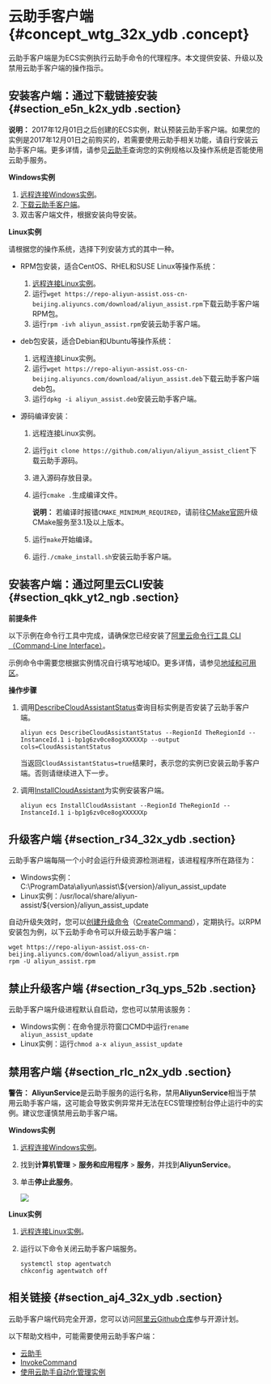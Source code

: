 # 云助手客户端 {#concept_wtg_32x_ydb .concept}

云助手客户端是为ECS实例执行云助手命令的代理程序。本文提供安装、升级以及禁用云助手客户端的操作指示。

## 安装客户端：通过下载链接安装 {#section_e5n_k2x_ydb .section}

**说明：** 2017年12月01日之后创建的ECS实例，默认预装云助手客户端。如果您的实例是2017年12月01日之前购买的，若需要使用云助手相关功能，请自行安装云助手客户端。更多详情，请参见[云助手](../../../../../cn.zh-CN/产品简介/云助手.md#)查询您的实例规格以及操作系统是否能使用云助手服务。

**Windows实例**

1.  [远程连接Windows实例](cn.zh-CN/用户指南/连接实例/使用软件连接Windows实例.md#)。
2.  [下载云助手客户端](https://repo-aliyun-assist.oss-cn-beijing.aliyuncs.com/download/aliyun_agent_setup.exe)。
3.  双击客户端文件，根据安装向导安装。

**Linux实例**

请根据您的操作系统，选择下列安装方式的其中一种。

-   RPM包安装，适合CentOS、RHEL和SUSE Linux等操作系统：

    1.  [远程连接Linux实例](cn.zh-CN/用户指南/连接实例/使用用户名密码验证连接Linux实例.md#)。
    2.  运行`wget https://repo-aliyun-assist.oss-cn-beijing.aliyuncs.com/download/aliyun_assist.rpm`下载云助手客户端RPM包。
    3.  运行`rpm -ivh aliyun_assist.rpm`安装云助手客户端。
-   deb包安装，适合Debian和Ubuntu等操作系统：

    1.  远程连接Linux实例。
    2.  运行`wget https://repo-aliyun-assist.oss-cn-beijing.aliyuncs.com/download/aliyun_assist.deb`下载云助手客户端deb包。
    3.  运行`dpkg -i aliyun_assist.deb`安装云助手客户端。
-   源码编译安装：

    1.  远程连接Linux实例。
    2.  运行`git clone https://github.com/aliyun/aliyun_assist_client`下载云助手源码。
    3.  进入源码存放目录。
    4.  运行`cmake .`生成编译文件。

        **说明：** 若编译时报错`CMAKE_MINIMUM_REQUIRED`，请前往[CMake官网](https://cmake.org/download/)升级CMake服务至3.1及以上版本。

    5.  运行`make`开始编译。
    6.  运行`./cmake_install.sh`安装云助手客户端。

## 安装客户端：通过阿里云CLI安装 {#section_qkk_yt2_ngb .section}

**前提条件**

以下示例在命令行工具中完成，请确保您已经安装了[阿里云命令行工具 CLI（Command-Line Interface）](https://help.aliyun.com/document_detail/66653.html)。

示例命令中需要您根据实例情况自行填写地域ID。更多详情，请参见[地域和可用区](../../../../../cn.zh-CN/通用参考/地域和可用区.md#)。

**操作步骤**

1.  调用[DescribeCloudAssistantStatus](../../../../../cn.zh-CN/API参考/云助手/DescribeCloudAssistantStatus.md#)查询目标实例是否安装了云助手客户端。

    ```
    aliyun ecs DescribeCloudAssistantStatus --RegionId TheRegionId --InstanceId.1 i-bp1g6zv0ce8ogXXXXXXp --output cols=CloudAssistantStatus
    ```

    当返回`CloudAssistantStatus=true`结果时，表示您的实例已安装云助手客户端。否则请继续进入下一步。

2.  调用[InstallCloudAssistant](../../../../../cn.zh-CN/API参考/云助手/InstallCloudAssistant.md#)为实例安装客户端。

    ```
    aliyun ecs InstallCloudAssistant --RegionId TheRegionId --InstanceId.1 i-bp1g6zv0ce8ogXXXXXXp
    ```


## 升级客户端 {#section_r34_32x_ydb .section}

云助手客户端每隔一个小时会运行升级资源检测进程，该进程程序所在路径为：

-   Windows实例：C:\\ProgramData\\aliyun\\assist\\$\{version\}/aliyun\_assist\_update
-   Linux实例：/usr/local/share/aliyun-assist/$\{version\}/aliyun\_assist\_update

自动升级失效时，您可以[创建升级命令](cn.zh-CN/用户指南/云助手/新建命令.md#)（[CreateCommand](../../../../../cn.zh-CN/API参考/云助手/CreateCommand.md#)），定期执行。以RPM安装包为例，以下云助手命令可以升级云助手客户端：

```
wget https://repo-aliyun-assist.oss-cn-beijing.aliyuncs.com/download/aliyun_assist.rpm
rpm -U aliyun_assist.rpm
```

## 禁止升级客户端 {#section_r3q_yps_52b .section}

云助手客户端升级进程默认自启动，您也可以禁用该服务：

-   Windows实例：在命令提示符窗口CMD中运行`rename aliyun_assist_update`
-   Linux实例：运行`chmod a-x aliyun_assist_update`

## 禁用客户端 {#section_rlc_n2x_ydb .section}

**警告：** **AliyunService**是云助手服务的运行名称，禁用**AliyunService**相当于禁用云助手客户端，这可能会导致实例异常并无法在ECS管理控制台停止运行中的实例。建议您谨慎禁用云助手客户端。

**Windows实例**

1.  [远程连接Windows实例](cn.zh-CN/用户指南/连接实例/使用软件连接Windows实例.md#)。
2.  找到**计算机管理** \> **服务和应用程序** \> **服务**，并找到**AliyunService**。
3.  单击**停止此服务**。

    ![](images/5250_zh-CN_source.png)


**Linux实例**

1.  [远程连接Linux实例](cn.zh-CN/用户指南/连接实例/使用用户名密码验证连接Linux实例.md#)。
2.  运行以下命令关闭云助手客户端服务。

    ```
    systemctl stop agentwatch
    chkconfig agentwatch off
    ```


## 相关链接 {#section_aj4_32x_ydb .section}

云助手客户端代码完全开源，您可以访问[阿里云Github仓库](https://github.com/aliyun/aliyun_assist_client)参与开源计划。

以下帮助文档中，可能需要使用云助手客户端：

-   [云助手](cn.zh-CN/产品简介/云助手.md#)
-   [InvokeCommand](../../../../../cn.zh-CN/API参考/云助手/InvokeCommand.md#)
-   [使用云助手自动化管理实例](../../../../../cn.zh-CN/最佳实践/监控/使用云助手自动化管理实例.md#)

